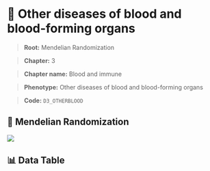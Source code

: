 # 🧪 Other diseases of blood and blood-forming organs

> **Root:** Mendelian Randomization

> **Chapter:** 3  

> **Chapter name:** Blood and immune

> **Phenotype:** Other diseases of blood and blood-forming organs  

> **Code:** `D3_OTHERBLOOD`

## 🧬 Mendelian Randomization  

<img src="/MR/Figures/Forward/D3_OTHERBLOOD.png"/>

## 📊 Data Table

<CsvTableMRF src="/public/MR/Data/Forward/D3_OTHERBLOOD.csv"/>
